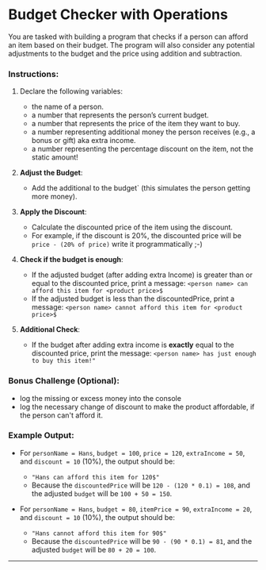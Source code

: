 # Budget Checker with Operations

You are tasked with building a program that checks if a person can afford an item based on their budget. The program will also consider any potential adjustments to the budget and the price using addition and subtraction.

### Instructions:

1. Declare the following variables:
   - the name of a person. 
   - a number that represents the person’s current budget.
   - a number that represents the price of the item they want to buy.
   - a number representing additional money the person receives (e.g., a bonus or gift) aka extra income.
   - a number representing the percentage discount on the item, not the static amount!

2. **Adjust the Budget**: 
   - Add the additional to the budget` (this simulates the person getting more money).
   
3. **Apply the Discount**:
   - Calculate the discounted price of the item using the discount. 
    - For example, if the discount is 20%, the discounted price will be `price - (20% of price)` write it programmatically ;-)
   
4. **Check if the budget is enough**: 
   - If the adjusted budget (after adding extra Income) is greater than or equal to the discounted price, print a message: `<person name> can afford this item for <product price>$`
   - If the adjusted budget is less than the discountedPrice, print a message: `<person name> cannot afford this item for <product price>$`

5. **Additional Check**: 
   - If the budget after adding extra income is **exactly** equal to the discounted price, print the message: `<person name> has just enough to buy this item!"`

### Bonus Challenge (Optional):
- log the missing or excess money into the console
- log the necessary change of discount to make the product affordable, if the person can't afford it.

### Example Output:
- For `personName = Hans`, `budget = 100`, `price = 120`, `extraIncome = 50`, and `discount = 10` (10%), the output should be:
  - `"Hans can afford this item for 120$"`
  - Because the `discountedPrice` will be `120 - (120 * 0.1) = 108`, and the adjusted `budget` will be `100 + 50 = 150`.

- For `personName = Hans`, `budget = 80`, `itemPrice = 90`, `extraIncome = 20`, and `discount = 10` (10%), the output should be:
  - `"Hans cannot afford this item for 90$"`
  - Because the `discountedPrice` will be `90 - (90 * 0.1) = 81`, and the adjusted `budget` will be `80 + 20 = 100`.

---